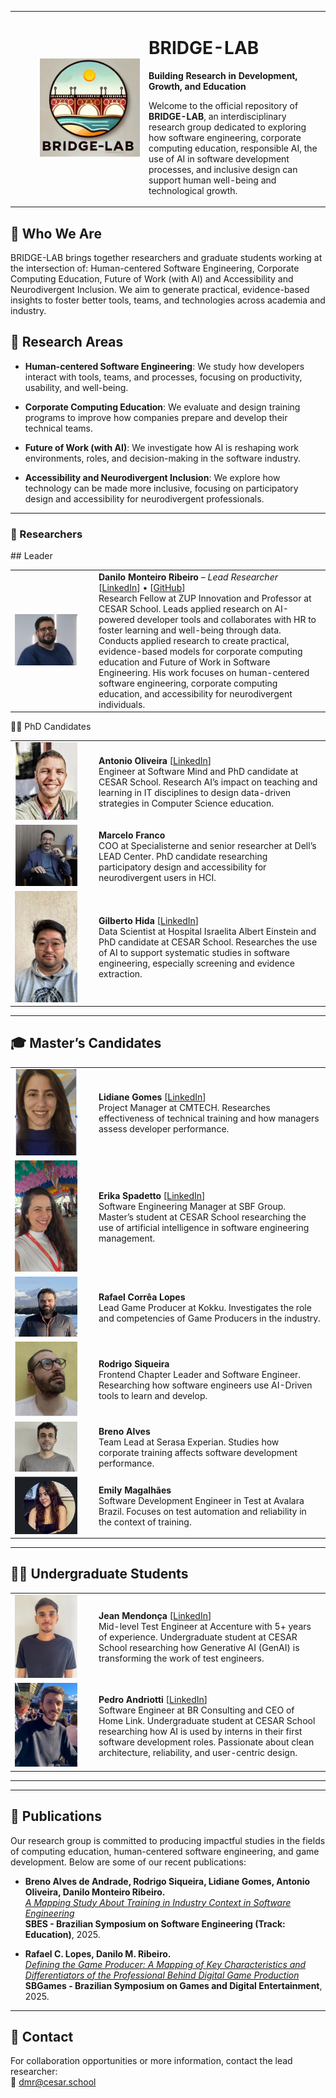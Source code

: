 <table>
  <tr>
      <td width="200" align="right">
      <img src="fotos/bridge-lab.jpg" width="160" alt="BRIDGE-LAB Logo" />
    </td>
    <td>

# BRIDGE-LAB  
**Building Research in Development, Growth, and Education**

Welcome to the official repository of **BRIDGE-LAB**, an interdisciplinary research group dedicated to exploring how software engineering, corporate computing education, responsible AI, the use of AI in software development processes, and inclusive design can support human well-being and technological growth.

</td>

  </tr>
</table>

## 🧠 Who We Are


BRIDGE-LAB brings together researchers and graduate students working at the intersection of: Human-centered Software Engineering, Corporate Computing Education, Future of Work (with AI) and Accessibility and Neurodivergent Inclusion. We aim to generate practical, evidence-based insights to foster better tools, teams, and technologies across academia and industry.

## 🔬 Research Areas

- **Human-centered Software Engineering**: We study how developers interact with tools, teams, and processes, focusing on productivity, usability, and well-being.

- **Corporate Computing Education**: We evaluate and design training programs to improve how companies prepare and develop their technical teams.

- **Future of Work (with AI)**: We investigate how AI is reshaping work environments, roles, and decision-making in the software industry.

- **Accessibility and Neurodivergent Inclusion**: We explore how technology can be made more inclusive, focusing on participatory design and accessibility for neurodivergent professionals.
---

### 👥 Researchers

<table>
  <tr> ## Leader
    <td width="120"><img src="fotos/danilo.png" width="100" /></td>
    <td>
      <strong>Danilo Monteiro Ribeiro</strong> – <em>Lead Researcher</em>  
      [<a href="https://www.linkedin.com/in/prof-danilo-monteiro/">LinkedIn</a>] • [<a href="https://github.com/dan1lo">GitHub</a>]<br>
      Research Fellow at ZUP Innovation and Professor at CESAR School. Leads applied research on AI-powered developer tools and collaborates with HR to foster learning and well-being through data. Conducts applied research to create practical, evidence-based models for corporate computing education and Future of Work in Software Engineering.  
      His work focuses on human-centered software engineering, corporate computing education, and accessibility for neurodivergent individuals.
    </td>
  </table>
  
👨‍🎓 PhD Candidates
<table>
  <tr>
    <td width="120"><img src="fotos/antonio.png" width="100" /></td>
    <td>
      <strong>Antonio Oliveira</strong>  
      [<a href="https://linkedin.com/in/aaspo">LinkedIn</a>]<br>
     Engineer at Software Mind and PhD candidate at CESAR School. Research AI’s impact on teaching and learning in IT disciplines to design data-driven strategies in Computer Science education.
    </td>
  </tr>

  <tr>
    <td><img src="fotos/marcelo.png" width="100" /></td>
    <td>
      <strong>Marcelo Franco</strong><br>
      COO at Specialisterne and senior researcher at Dell’s LEAD Center. PhD candidate researching participatory design and accessibility for neurodivergent users in HCI.
    </td>
  </tr>

  <tr>
    <td><img src="fotos/gilberto.jpg" width="100" /></td>
    <td>
      <strong>Gilberto Hida</strong>  
      [<a href="https://br.linkedin.com/in/gilbertohida">LinkedIn</a>]<br>
      Data Scientist at Hospital Israelita Albert Einstein and PhD candidate at CESAR School. Researches the use of AI to support systematic studies in software engineering, especially screening and evidence extraction.
    </td>
  </tr>
</table>

---

## 🎓 Master’s Candidates

<table>
  <tr>
    <td width="120"><img src="fotos/lidiane.png" width="100" /></td>
    <td>
      <strong>Lidiane Gomes</strong>  
      [<a href="https://www.linkedin.com/in/lidiane-gomes-47163735/">LinkedIn</a>]<br>
      Project Manager at CMTECH. Researches effectiveness of technical training and how managers assess developer performance.
    </td>
  </tr>
    <tr>
    <td><img src="fotos/erica.jpeg" width="100" /></td>
    <td>
      <strong>Erika Spadetto</strong>  
      [<a href="https://www.linkedin.com/in/ericaspadeto">LinkedIn</a>]<br>
      Software Engineering Manager at SBF Group. Master’s student at CESAR School researching the use of artificial intelligence in software engineering management.
    </td>
  </tr>

  <tr>
    <td><img src="fotos/rafael.png" width="100" /></td>
    <td>
      <strong>Rafael Corrêa Lopes</strong><br>
      Lead Game Producer at Kokku. Investigates the role and competencies of Game Producers in the industry.
    </td>
  </tr>

  <tr>
    <td><img src="fotos/rodrigo.png" width="100" /></td>
    <td>
      <strong>Rodrigo Siqueira</strong><br>
      Frontend Chapter Leader and Software Engineer. Researching how software engineers use AI-Driven tools to learn and develop.
    </td>
  </tr>

  <tr>
    <td><img src="fotos/breno.png" width="100" /></td>
    <td>
      <strong>Breno Alves</strong><br>
      Team Lead at Serasa Experian. Studies how corporate training affects software development performance.
    </td>
  </tr>

  <tr>
    <td><img src="fotos/emily.png" width="100" /></td>
    <td>
      <strong>Emily Magalhães</strong><br>
      Software Development Engineer in Test at Avalara Brazil. Focuses on test automation and reliability in the context of training.
    </td>
  </tr>
</table>

---

## 👨‍💻 Undergraduate Students

<table>
  <tr>
    <td width="120"><img src="fotos/jean.jpg" width="100" /></td>
    <td>
      <strong>Jean Mendonça</strong>  
      [<a href="https://www.linkedin.com/in/jean-mendonca/">LinkedIn</a>]<br>
      Mid-level Test Engineer at Accenture with 5+ years of experience. Undergraduate student at CESAR School researching how Generative AI (GenAI) is transforming the work of test engineers.
    </td>
  </tr>

  <tr>
    <td><img src="fotos/pedro.JPG" width="100" /></td>
    <td>
      <strong>Pedro Andriotti</strong>  
      [<a href="https://www.linkedin.com/in/pedroandriotti/">LinkedIn</a>]<br>
      Software Engineer at BR Consulting and CEO of Home Link. Undergraduate student at CESAR School researching how AI is used by interns in their first software development roles. Passionate about clean architecture, reliability, and user-centric design.
    </td>
  </tr>
</table>
</table>

---

 

---

## 📄 Publications

Our research group is committed to producing impactful studies in the fields of computing education, human-centered software engineering, and game development. Below are some of our recent publications:

- **Breno Alves de Andrade, Rodrigo Siqueira, Lidiane Gomes, Antonio Oliveira, Danilo Monteiro Ribeiro.**  
  [*A Mapping Study About Training in Industry Context in Software Engineering*](https://arxiv.org/abs/2506.12590)  
  **SBES - Brazilian Symposium on Software Engineering (Track: Education)**, 2025.

- **Rafael C. Lopes, Danilo M. Ribeiro.**  
  [*Defining the Game Producer: A Mapping of Key Characteristics and Differentiators of the Professional Behind Digital Game Production*](https://arxiv.org/abs/2506.14409)  
  **SBGames - Brazilian Symposium on Games and Digital Entertainment**, 2025.

---

## 🔗 Contact

For collaboration opportunities or more information, contact the lead researcher:  
📧 [dmr@cesar.school](mailto:dmr@cesar.school)
